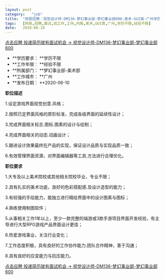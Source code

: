 ```yaml
---
layout:	post
category:	"job"
title:	"网易招聘：视觉设计师-DM136-梦幻事业部-梦幻事业部600-美术-GUI类-广州学历不限经验不限"
tags:	[网易,招聘,面试,找工作,工作,内推,美术,GUI类,广州,学历不限,经验不限]
date:	2020-06-10
---
```


[点击应聘 投递简历就有面试机会 ->  视觉设计师-DM136-梦幻事业部-梦幻事业部600](http://mobile.bole.netease.com/bole/boleDetail?id=22262&employeeId=346f03c3cda5f04c&key=all)



- **学历要求： **学历不限
- **工作年限： **经验不限
- **所属部门： **梦幻事业部-美术部
- **工作城市： **广州
- **发布日期： **2020-06-10



**职位描述**

1.设定游戏界面视觉创意.风格；

2.按照已定界面风格的原形标准，完成各级界面的延续性设计；

3.完成界面相关标志.图标.图素的设计与绘制；

4.完成界面相关的动态.动画设计；

5.跟进设计效果最终在产品的实现，保证设计品质与实现品质一致；

6.有效管理界面资源，对界面编辑器等工具.方法进行合理优化。



**职位要求**

1.大专及以上美术院校或其他相关院校毕业，专业不限；

2.具有扎实的美术功底，良好的色彩搭配感.及设计造型的能力；

3.有较强的手绘能力，能独立进行精绘界面中的设计图素与图标；

4.熟练使用制图软件；

5.从事相关工作1年以上，至少一款完整的端游或3款手游项目界面开发经验，有主导进行大型RPG游戏产品界面设计更佳；

6.热爱游戏事业，关注行业变化；

7.工作态度积极，具有良好的工作协作能力.团队合作精神，善于沟通；

8.具有良好的应变能力与抗压能力。



[点击应聘 投递简历就有面试机会 ->  视觉设计师-DM136-梦幻事业部-梦幻事业部600](http://mobile.bole.netease.com/bole/boleDetail?id=22262&employeeId=346f03c3cda5f04c&key=all)
